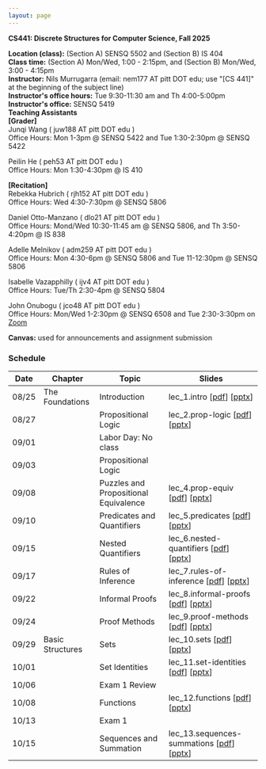 ```yaml
---
layout: page
---
```


**CS441: Discrete Structures for Computer Science, Fall 2025**

**Location (class):** (Section A) SENSQ 5502 and (Section B) IS 404<br>
**Class time:** (Section A) Mon/Wed, 1:00 - 2:15pm, and (Section B) Mon/Wed, 3:00 - 4:15pm<br>
**Instructor:** Nils Murrugarra (email: nem177 AT pitt DOT edu; use "[CS 441]" at the beginning of the subject line)<br>
**Instructor's office hours:** Tue 9:30-11:30 am and Th 4:00-5:00pm<br>
**Instructor's office:** SENSQ 5419<br>
**Teaching Assistants**<br>
**[Grader]**<br>
Junqi Wang ( juw188 AT pitt DOT edu )<br>
Office Hours: Mon 1-3pm @ SENSQ 5422 and Tue 1:30-2:30pm @ SENSQ 5422<br>

Peilin He ( peh53 AT pitt DOT edu )<br>
Office Hours: Mon 1:30-4:30pm @ IS 410<br>

**[Recitation]**<br>
Rebekka Hubrich ( rjh152 AT pitt DOT edu )<br>
Office Hours: Wed 4:30-7:30pm @ SENSQ 5806<br>

Daniel Otto-Manzano ( dlo21 AT pitt DOT edu )<br>
Office Hours: Mond/Wed 10:30-11:45 am @  SENSQ 5806, and Th 3:50-4:20pm @ IS 838<br>

Adelle Melnikov ( adm259 AT pitt DOT edu )<br>
Office Hours: Mon 4:30-6pm @ SENSQ 5806 and Tue 11-12:30pm @ SENSQ 5806<br>

Isabelle Vazapphilly ( ijv4 AT pitt DOT edu )<br>
Office Hours: Tue/Th 2:30-4pm @ SENSQ 5804<br>

John Onubogu ( jco48 AT pitt DOT edu )<br>
Office Hours: Mon/Wed 1-2:30pm @ SENSQ 6508 and Tue 2:30-3:30pm on [Zoom](https://pitt.zoom.us/j/92330923739)<br>

**Canvas:** used for announcements and assignment submission<br>
    
### Schedule

Date        | Chapter          | Topic               | Slides       
----------- | -----------      |---------------------| -----------  
08/25       | The Foundations  | Introduction        | lec_1.intro [[pdf](https://sites.pitt.edu/~nem177/courses/fall25_cs441/lec_1.intro.pdf)] [[pptx](https://sites.pitt.edu/~nem177/courses/fall25_cs441/lec_1.intro.pptx)]
08/27       |                  | Propositional Logic | lec_2.prop-logic [[pdf](https://sites.pitt.edu/~nem177/courses/fall25_cs441/lec_2.prop-logic.pdf)]  [[pptx](https://sites.pitt.edu/~nem177/courses/fall25_cs441/lec_2.prop-logic.pptx)]
09/01       |                  | Labor Day: No class |
09/03       |                  | Propositional Logic |
09/08       |                  | Puzzles and Propositional Equivalence | lec_4.prop-equiv [[pdf](https://sites.pitt.edu/~nem177/courses/fall25_cs441/lec_4.prop-equiv.pdf)]  [[pptx](https://sites.pitt.edu/~nem177/courses/fall25_cs441/lec_4.prop-equiv.pptx)]
09/10       |                  | Predicates and Quantifiers | lec_5.predicates [[pdf](https://sites.pitt.edu/~nem177/courses/fall25_cs441/lec_5.predicates.pdf)]  [[pptx](https://sites.pitt.edu/~nem177/courses/fall25_cs441/lec_5.predicates.pptx)]
09/15       |                  | Nested Quantifiers                   | lec_6.nested-quantifiers [[pdf](https://sites.pitt.edu/~nem177/courses/fall25_cs441/lec_6.nested-quantifiers.pdf)]  [[pptx](https://sites.pitt.edu/~nem177/courses/fall25_cs441/lec_6.nested-quantifiers.pptx)]  
09/17       |                  | Rules of Inference                   |  lec_7.rules-of-inference  [[pdf](https://sites.pitt.edu/~nem177/courses/fall25_cs441/lec_7.rules-of-inference.pdf)]  [[pptx](https://sites.pitt.edu/~nem177/courses/fall25_cs441/lec_7.rules-of-inference.pptx)]
09/22       |                  | Informal Proofs    |  lec_8.informal-proofs  [[pdf](https://sites.pitt.edu/~nem177/courses/fall25_cs441/lec_8.informal-proofs.pdf)]  [[pptx](https://sites.pitt.edu/~nem177/courses/fall25_cs441/lec_8.informal-proofs.pptx)]
09/24       |                  | Proof Methods      |  lec_9.proof-methods  [[pdf](https://sites.pitt.edu/~nem177/courses/fall25_cs441/lec_9.proof-methods.pdf)]  [[pptx](https://sites.pitt.edu/~nem177/courses/fall25_cs441/lec_9.proof-methods.pptx)]
09/29       | Basic Structures | Sets               |  lec_10.sets  [[pdf](https://sites.pitt.edu/~nem177/courses/fall25_cs441/lec_10.sets.pdf)]  [[pptx](https://sites.pitt.edu/~nem177/courses/fall25_cs441/lec_10.sets.pptx)]
10/01       |                  | Set Identities     |  lec_11.set-identities  [[pdf](https://sites.pitt.edu/~nem177/courses/fall25_cs441/lec_11.set-identities.pdf)]  [[pptx](https://sites.pitt.edu/~nem177/courses/fall25_cs441/lec_11.set-identities.pptx)]
10/06       |                  | Exam 1 Review      |  
10/08       |                  | Functions          |  lec_12.functions  [[pdf](https://sites.pitt.edu/~nem177/courses/fall25_cs441/lec_12.functions.pdf)]  [[pptx](https://sites.pitt.edu/~nem177/courses/fall25_cs441/lec_12.functions.pptx)]
10/13       |                  | Exam 1             |  
10/15       |                  | Sequences and Summation                   |  lec_13.sequences-summations  [[pdf](https://sites.pitt.edu/~nem177/courses/fall25_cs441/lec_13.sequences-summations.pdf)]  [[pptx](https://sites.pitt.edu/~nem177/courses/fall25_cs441/lec_13.sequences-summations.pptx)]
